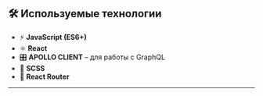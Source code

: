 ## 🛠 Используемые технологии

- ⚡ **JavaScript (ES6+)**
- ⚛ **React**
- 🎛 **APOLLO CLIENT** – для работы с GraphQL
- 🎨 **SCSS**
- 🔀 **React Router**

---

